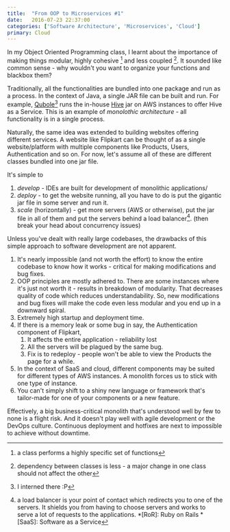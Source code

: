 ```yaml
---
title:  "From OOP to Microservices #1"
date:   2016-07-23 22:37:00
categories: ['Software Architecture', 'Microservices', 'Cloud']
primary: Cloud
---
```


In my Object Oriented Programming class, I learnt about the importance of making things modular, highly cohesive [^1] and less coupled [^2]. It sounded like common sense - why wouldn't you want to organize your functions and blackbox them? 

Traditionally, all the functionalities are bundled into one package and run as a process. In the context of Java, a single JAR file can be built and run. For example, [Qubole](https://www.qubole.com/)[^3] runs the in-house [Hive](https://en.wikipedia.org/wiki/Apache_Hive) jar on AWS instances to offer Hive as a Service. This is an example of _monolothic architecture_ - all functionality is in a single process.

Naturally, the same idea was extended to building websites offering different services. A website like Flipkart can be thought of as a single website/platform with multiple components like Products, Users, Authentication and so on. For now, let's assume all of these are different classes bundled into one jar file.

It's simple to

1. *develop* - IDEs are built for development of monolithic applications/
2. *deploy* - to get the website running, all you have to do is put the gigantic jar file in some server and run it.
3. *scale* (horizontally) - get more servers (AWS or otherwise), put the jar file in all of them and put the servers behind a load balancer[^4]. (then break your head about concurrency issues)

Unless you've dealt with really large codebases, the drawbacks of this simple approach to software development are not apparent. 

1. It's nearly impossible (and not worth the effort) to know the entire codebase to know how it works - critical for making modifications and bug fixes.
2. OOP principles are mostly adhered to. There are some instances where it's just not worth it - results in breakdown of modularity. That decreases quality of code which reduces understandability. So, new modifications and bug fixes will make the code even less modular and you end up in a downward spiral.
3. Extremely high startup and deployment time.
4. If there is a memory leak or some bug in say, the Authentication component of Flipkart,
	1. It affects the entire application - reliability lost
	2. All the servers will be plagued by the same bug.
	3. Fix is to redeploy - people won't be able to view the Products the page for a while.
5. In the context of SaaS and cloud, different components may be suited for different types of AWS instances. A monolith forces us to stick with one type of instance.
6. You can't simply shift to a shiny new language or framework that's tailor-made for one of your components or a new feature.

Effectively, a big business-critical monolith that's understood well by few to none is a flight risk. And it doesn't play well with agile development or the DevOps culture. Continuous deployment and hotfixes are next to impossible to achieve without downtime. 

[^1]: a class performs a highly specific set of functions
[^2]: dependency between classes is less - a major change in one class should not affect the other
[^3]: I interned there :P
[^4]: a load balancer is your point of contact which redirects you to one of the servers. It shields you from having to choose servers and works to serve a lot of requests to the applications. 
*[RoR]: Ruby on Rails
*[SaaS]: Software as a Service